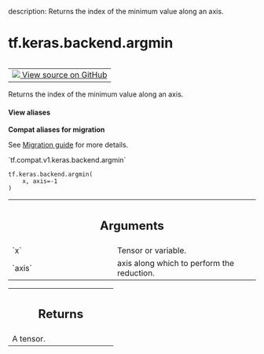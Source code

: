 description: Returns the index of the minimum value along an axis.

<div itemscope itemtype="http://developers.google.com/ReferenceObject">
<meta itemprop="name" content="tf.keras.backend.argmin" />
<meta itemprop="path" content="Stable" />
</div>

# tf.keras.backend.argmin

<!-- Insert buttons and diff -->

<table class="tfo-notebook-buttons tfo-api nocontent" align="left">
<td>
  <a target="_blank" href="https://github.com/tensorflow/tensorflow/blob/r2.2/tensorflow/python/keras/backend.py#L2165-L2176">
    <img src="https://www.tensorflow.org/images/GitHub-Mark-32px.png" />
    View source on GitHub
  </a>
</td>
</table>



Returns the index of the minimum value along an axis.

<section class="expandable">
  <h4 class="showalways">View aliases</h4>
  <p>
<b>Compat aliases for migration</b>
<p>See
<a href="https://www.tensorflow.org/guide/migrate">Migration guide</a> for
more details.</p>
<p>`tf.compat.v1.keras.backend.argmin`</p>
</p>
</section>

<pre class="devsite-click-to-copy prettyprint lang-py tfo-signature-link">
<code>tf.keras.backend.argmin(
    x, axis=-1
)
</code></pre>



<!-- Placeholder for "Used in" -->


<!-- Tabular view -->
 <table class="responsive fixed orange">
<colgroup><col width="214px"><col></colgroup>
<tr><th colspan="2"><h2 class="add-link">Arguments</h2></th></tr>

<tr>
<td>
`x`
</td>
<td>
Tensor or variable.
</td>
</tr><tr>
<td>
`axis`
</td>
<td>
axis along which to perform the reduction.
</td>
</tr>
</table>



<!-- Tabular view -->
 <table class="responsive fixed orange">
<colgroup><col width="214px"><col></colgroup>
<tr><th colspan="2"><h2 class="add-link">Returns</h2></th></tr>
<tr class="alt">
<td colspan="2">
A tensor.
</td>
</tr>

</table>

